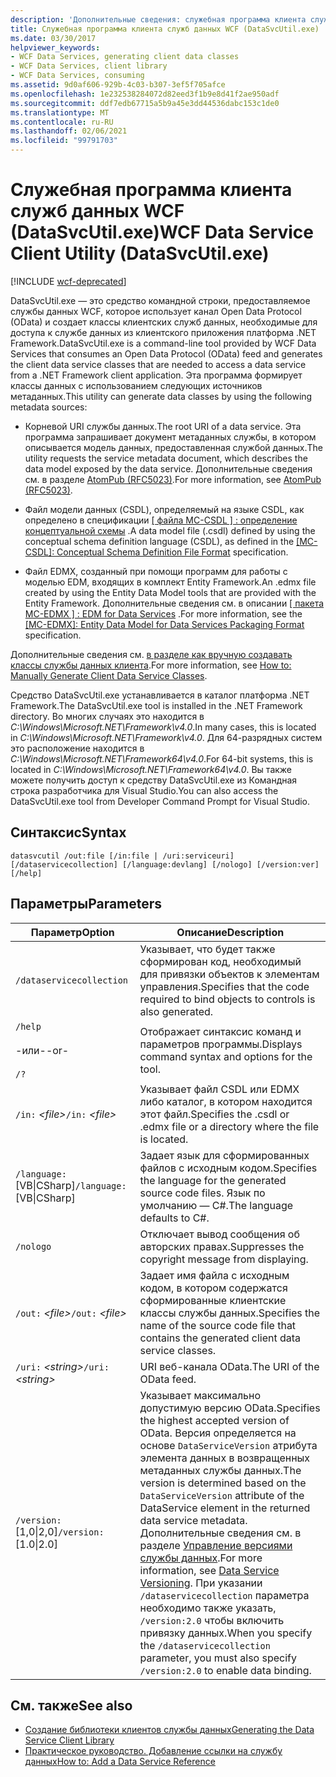 ```yaml
---
description: 'Дополнительные сведения: служебная программа клиента службы данных WCF (DataSvcUtil.exe)'
title: Служебная программа клиента служб данных WCF (DataSvcUtil.exe)
ms.date: 03/30/2017
helpviewer_keywords:
- WCF Data Services, generating client data classes
- WCF Data Services, client library
- WCF Data Services, consuming
ms.assetid: 9d0af606-929b-4c03-b307-3ef5f705afce
ms.openlocfilehash: 1e232538284072d82eed3f1b9e8d41f2ae950adf
ms.sourcegitcommit: ddf7edb67715a5b9a45e3dd44536dabc153c1de0
ms.translationtype: MT
ms.contentlocale: ru-RU
ms.lasthandoff: 02/06/2021
ms.locfileid: "99791703"
---
```

# <a name="wcf-data-service-client-utility-datasvcutilexe"></a><span data-ttu-id="856df-103">Служебная программа клиента служб данных WCF (DataSvcUtil.exe)</span><span class="sxs-lookup"><span data-stu-id="856df-103">WCF Data Service Client Utility (DataSvcUtil.exe)</span></span>

[!INCLUDE [wcf-deprecated](~/includes/wcf-deprecated.md)]

<span data-ttu-id="856df-104">DataSvcUtil.exe — это средство командной строки, предоставляемое службы данных WCF, которое использует канал Open Data Protocol (OData) и создает классы клиентских служб данных, необходимые для доступа к службе данных из клиентского приложения платформа .NET Framework.</span><span class="sxs-lookup"><span data-stu-id="856df-104">DataSvcUtil.exe is a command-line tool provided by WCF Data Services that consumes an Open Data Protocol (OData) feed and generates the client data service classes that are needed to access a data service from a .NET Framework client application.</span></span> <span data-ttu-id="856df-105">Эта программа формирует классы данных с использованием следующих источников метаданных.</span><span class="sxs-lookup"><span data-stu-id="856df-105">This utility can generate data classes by using the following metadata sources:</span></span>

- <span data-ttu-id="856df-106">Корневой URI службы данных.</span><span class="sxs-lookup"><span data-stu-id="856df-106">The root URI of a data service.</span></span> <span data-ttu-id="856df-107">Эта программа запрашивает документ метаданных службы, в котором описывается модель данных, предоставленная службой данных.</span><span class="sxs-lookup"><span data-stu-id="856df-107">The utility requests the service metadata document, which describes the data model exposed by the data service.</span></span> <span data-ttu-id="856df-108">Дополнительные сведения см. в разделе [AtomPub (RFC5023)](https://tools.ietf.org/html/rfc5023#section-8).</span><span class="sxs-lookup"><span data-stu-id="856df-108">For more information, see [AtomPub (RFC5023)](https://tools.ietf.org/html/rfc5023#section-8).</span></span>

- <span data-ttu-id="856df-109">Файл модели данных (CSDL), определяемый на языке CSDL, как определено в спецификации [ \[ файла MC-CSDL \] : определение концептуальной схемы](/openspecs/windows_protocols/mc-csdl/c03ad8c3-e8b7-4306-af96-a9e52bb3df12) .</span><span class="sxs-lookup"><span data-stu-id="856df-109">A data model file (.csdl) defined by using the conceptual schema definition language (CSDL), as defined in the [\[MC-CSDL\]: Conceptual Schema Definition File Format](/openspecs/windows_protocols/mc-csdl/c03ad8c3-e8b7-4306-af96-a9e52bb3df12) specification.</span></span>

- <span data-ttu-id="856df-110">Файл EDMX, созданный при помощи программ для работы с моделью EDM, входящих в комплект Entity Framework.</span><span class="sxs-lookup"><span data-stu-id="856df-110">An .edmx file created by using the Entity Data Model tools that are provided with the Entity Framework.</span></span> <span data-ttu-id="856df-111">Дополнительные сведения см. в описании [ \[ пакета MC-EDMX \] : EDM for Data Services](/openspecs/windows_protocols/mc-edmx/5dff5e25-56a1-408b-9d44-bff6634c7d16) .</span><span class="sxs-lookup"><span data-stu-id="856df-111">For more information, see the [\[MC-EDMX\]: Entity Data Model for Data Services Packaging Format](/openspecs/windows_protocols/mc-edmx/5dff5e25-56a1-408b-9d44-bff6634c7d16) specification.</span></span>

<span data-ttu-id="856df-112">Дополнительные сведения см. [в разделе как вручную создавать классы службы данных клиента](how-to-manually-generate-client-data-service-classes-wcf-data-services.md).</span><span class="sxs-lookup"><span data-stu-id="856df-112">For more information, see [How to: Manually Generate Client Data Service Classes](how-to-manually-generate-client-data-service-classes-wcf-data-services.md).</span></span>

<span data-ttu-id="856df-113">Средство DataSvcUtil.exe устанавливается в каталог платформа .NET Framework.</span><span class="sxs-lookup"><span data-stu-id="856df-113">The DataSvcUtil.exe tool is installed in the .NET Framework directory.</span></span> <span data-ttu-id="856df-114">Во многих случаях это находится в *C:\Windows\Microsoft.NET\Framework\v4.0*.</span><span class="sxs-lookup"><span data-stu-id="856df-114">In many cases, this is located in *C:\Windows\Microsoft.NET\Framework\v4.0*.</span></span> <span data-ttu-id="856df-115">Для 64-разрядных систем это расположение находится в *C:\Windows\Microsoft.NET\Framework64\v4.0*.</span><span class="sxs-lookup"><span data-stu-id="856df-115">For 64-bit systems, this is located in *C:\Windows\Microsoft.NET\Framework64\v4.0*.</span></span> <span data-ttu-id="856df-116">Вы также можете получить доступ к средству DataSvcUtil.exe из Командная строка разработчика для Visual Studio.</span><span class="sxs-lookup"><span data-stu-id="856df-116">You can also access the DataSvcUtil.exe tool from Developer Command Prompt for Visual Studio.</span></span>

## <a name="syntax"></a><span data-ttu-id="856df-117">Синтаксис</span><span class="sxs-lookup"><span data-stu-id="856df-117">Syntax</span></span>

```console
datasvcutil /out:file [/in:file | /uri:serviceuri] [/dataservicecollection] [/language:devlang] [/nologo] [/version:ver] [/help]
```

## <a name="parameters"></a><span data-ttu-id="856df-118">Параметры</span><span class="sxs-lookup"><span data-stu-id="856df-118">Parameters</span></span>

|<span data-ttu-id="856df-119">Параметр</span><span class="sxs-lookup"><span data-stu-id="856df-119">Option</span></span>|<span data-ttu-id="856df-120">Описание</span><span class="sxs-lookup"><span data-stu-id="856df-120">Description</span></span>|
|------------|-----------------|
|`/dataservicecollection`|<span data-ttu-id="856df-121">Указывает, что будет также сформирован код, необходимый для привязки объектов к элементам управления.</span><span class="sxs-lookup"><span data-stu-id="856df-121">Specifies that the code required to bind objects to controls is also generated.</span></span>|
|`/help`<br /><br /> <span data-ttu-id="856df-122">-или-</span><span class="sxs-lookup"><span data-stu-id="856df-122">-or-</span></span><br /><br /> `/?`|<span data-ttu-id="856df-123">Отображает синтаксис команд и параметров программы.</span><span class="sxs-lookup"><span data-stu-id="856df-123">Displays command syntax and options for the tool.</span></span>|
|<span data-ttu-id="856df-124">`/in:` *\<file>*</span><span class="sxs-lookup"><span data-stu-id="856df-124">`/in:` *\<file>*</span></span>|<span data-ttu-id="856df-125">Указывает файл CSDL или EDMX либо каталог, в котором находится этот файл.</span><span class="sxs-lookup"><span data-stu-id="856df-125">Specifies the .csdl or .edmx file or a directory where the file is located.</span></span>|
|<span data-ttu-id="856df-126">`/language:`[VB&#124;CSharp]</span><span class="sxs-lookup"><span data-stu-id="856df-126">`/language:`[VB&#124;CSharp]</span></span>|<span data-ttu-id="856df-127">Задает язык для сформированных файлов с исходным кодом.</span><span class="sxs-lookup"><span data-stu-id="856df-127">Specifies the language for the generated source code files.</span></span> <span data-ttu-id="856df-128">Язык по умолчанию — C#.</span><span class="sxs-lookup"><span data-stu-id="856df-128">The language defaults to C#.</span></span>|
|`/nologo`|<span data-ttu-id="856df-129">Отключает вывод сообщения об авторских правах.</span><span class="sxs-lookup"><span data-stu-id="856df-129">Suppresses the copyright message from displaying.</span></span>|
|<span data-ttu-id="856df-130">`/out:` *\<file>*</span><span class="sxs-lookup"><span data-stu-id="856df-130">`/out:` *\<file>*</span></span>|<span data-ttu-id="856df-131">Задает имя файла с исходным кодом, в котором содержатся сформированные клиентские классы службы данных.</span><span class="sxs-lookup"><span data-stu-id="856df-131">Specifies the name of the source code file that contains the generated client data service classes.</span></span>|
|<span data-ttu-id="856df-132">`/uri:` *\<string>*</span><span class="sxs-lookup"><span data-stu-id="856df-132">`/uri:` *\<string>*</span></span>|<span data-ttu-id="856df-133">URI веб-канала OData.</span><span class="sxs-lookup"><span data-stu-id="856df-133">The URI of the OData feed.</span></span>|
|<span data-ttu-id="856df-134">`/version:`[1,0&#124;2,0]</span><span class="sxs-lookup"><span data-stu-id="856df-134">`/version:`[1.0&#124;2.0]</span></span>|<span data-ttu-id="856df-135">Указывает максимально допустимую версию OData.</span><span class="sxs-lookup"><span data-stu-id="856df-135">Specifies the highest accepted version of OData.</span></span> <span data-ttu-id="856df-136">Версия определяется на основе `DataServiceVersion` атрибута элемента данных в возвращенных метаданных службы данных.</span><span class="sxs-lookup"><span data-stu-id="856df-136">The version is determined based on the `DataServiceVersion` attribute of the DataService element in the returned data service metadata.</span></span> <span data-ttu-id="856df-137">Дополнительные сведения см. в разделе [Управление версиями службы данных](data-service-versioning-wcf-data-services.md).</span><span class="sxs-lookup"><span data-stu-id="856df-137">For more information, see [Data Service Versioning](data-service-versioning-wcf-data-services.md).</span></span> <span data-ttu-id="856df-138">При указании `/dataservicecollection` параметра необходимо также указать, `/version:2.0` чтобы включить привязку данных.</span><span class="sxs-lookup"><span data-stu-id="856df-138">When you specify the `/dataservicecollection` parameter, you must also specify `/version:2.0` to enable data binding.</span></span>|

## <a name="see-also"></a><span data-ttu-id="856df-139">См. также</span><span class="sxs-lookup"><span data-stu-id="856df-139">See also</span></span>

- [<span data-ttu-id="856df-140">Создание библиотеки клиентов службы данных</span><span class="sxs-lookup"><span data-stu-id="856df-140">Generating the Data Service Client Library</span></span>](generating-the-data-service-client-library-wcf-data-services.md)
- [<span data-ttu-id="856df-141">Практическое руководство. Добавление ссылки на службу данных</span><span class="sxs-lookup"><span data-stu-id="856df-141">How to: Add a Data Service Reference</span></span>](how-to-add-a-data-service-reference-wcf-data-services.md)
